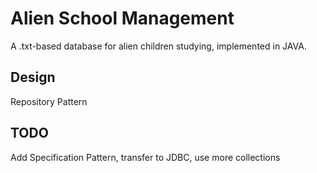 
# Alien School Management

A .txt-based database for alien children studying, implemented in JAVA.




## Design

Repository Pattern


## TODO

Add Specification Pattern, transfer to JDBC, use more collections

